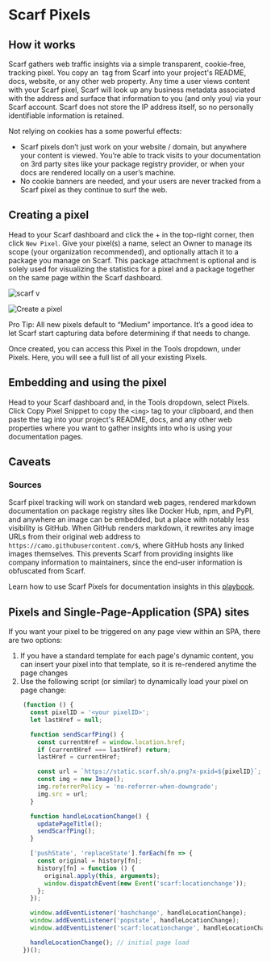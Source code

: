 # Scarf Pixels

## How it works

Scarf gathers web traffic insights via a simple transparent, cookie-free, tracking pixel. You copy an <img> tag from Scarf into your project's README, docs, website, or any other web property. Any time a user views content with your Scarf pixel, Scarf will look up any business metadata associated with the address and surface that information to you (and only you) via your Scarf account. Scarf does not store the IP address itself, so no personally identifiable information is retained.

Not relying on cookies has a some powerful effects:

- Scarf pixels don’t just work on your website / domain, but anywhere your content is viewed. You’re able to track visits to your documentation on 3rd party sites like your package registry provider, or when your docs are rendered locally on a user’s machine.
- No cookie banners are needed, and your users are never tracked from a Scarf pixel as they continue to surf the web.

## Creating a pixel

Head to your Scarf dashboard and click the + in the top-right corner, then click `New Pixel`. Give your pixel(s) a name, select an Owner to manage its scope (your organization recommended), and optionally attach it to a package you manage on Scarf. This package attachment is optional and is solely used for visualizing the statistics for a pixel and a package together on the same page within the Scarf dashboard.


![scarf v](https://github.com/user-attachments/assets/11889d39-dcd2-4dac-80d5-8af0014e79db)

![Create a pixel](https://github.com/user-attachments/assets/68a1d426-214e-43ad-9d5c-07389d17fa29)


Pro Tip: All new pixels default to “Medium” importance. It’s a good idea to let Scarf start capturing data before determining if that needs to change.

Once created, you can access this Pixel in the Tools dropdown, under Pixels. Here, you will see a full list of all your existing Pixels.

## Embedding and using the pixel

Head to your Scarf dashboard and, in the Tools dropdown, select Pixels. Click Copy Pixel Snippet to copy the `<img>` tag to your clipboard, and then paste the tag into your project's README, docs, and any other web properties where you want to gather insights into who is using your documentation pages.

## Caveats

### Sources

Scarf pixel tracking will work on standard web pages, rendered markdown documentation on package registry sites like Docker Hub, npm, and PyPI, and anywhere an image can be embedded, but a place with notably less visibility is GitHub. When GitHub renders markdown, it rewrites any image URLs from their original web address to `https://camo.githubusercontent.com/$`, where GitHub hosts any linked images themselves. This prevents Scarf from providing insights like company information to maintainers, since the end-user information is obfuscated from Scarf.

Learn how to use Scarf Pixels for documentation insights in this [playbook](https://about.scarf.sh/post/track-your-projects-documentation-views).

## Pixels and Single-Page-Application (SPA) sites

If you want your pixel to be triggered on any page view within an SPA, there are two options:

1. If you have a standard template for each page's dynamic content, you can insert your pixel into that template, so it is re-rendered anytime the page changes
2. Use the following script (or similar) to dynamically load your pixel on page change:

```javascript
    (function () {
      const pixelID = '<your pixelID>';
      let lastHref = null;

      function sendScarfPing() {
        const currentHref = window.location.href;
        if (currentHref === lastHref) return;
        lastHref = currentHref;

        const url = `https://static.scarf.sh/a.png?x-pxid=${pixelID}`;
        const img = new Image();
        img.referrerPolicy = 'no-referrer-when-downgrade';
        img.src = url;
      }

      function handleLocationChange() {
        updatePageTitle();
        sendScarfPing();
      }

      ['pushState', 'replaceState'].forEach(fn => {
        const original = history[fn];
        history[fn] = function () {
          original.apply(this, arguments);
          window.dispatchEvent(new Event('scarf:locationchange'));
        };
      });

      window.addEventListener('hashchange', handleLocationChange);
      window.addEventListener('popstate', handleLocationChange);
      window.addEventListener('scarf:locationchange', handleLocationChange);

      handleLocationChange(); // initial page load
    })();
```
